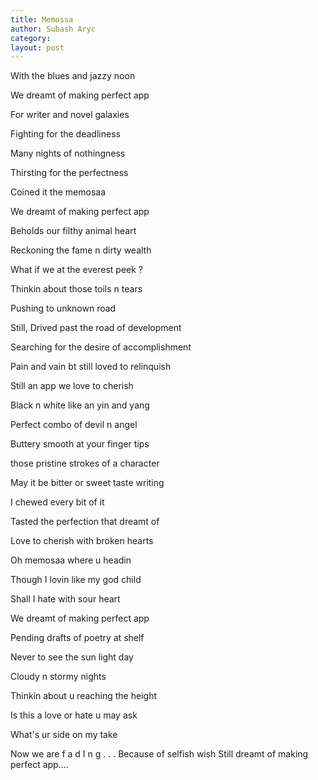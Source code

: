 ```yaml
---
title: Memossa
author: Subash Aryc
category:
layout: post
---
```


With the blues and jazzy noon

We dreamt of making perfect app

For writer and novel galaxies

Fighting for the deadliness

Many nights of nothingness

Thirsting for the perfectness

Coined it the memosaa


We dreamt of making perfect app

Beholds our filthy animal heart

Reckoning the fame n dirty wealth

What if we at the everest peek ?

Thinkin about those toils n tears 

Pushing to unknown road 

Still, Drived past the road of development

Searching for the desire of accomplishment

Pain and vain bt still loved to relinquish

Still an app we love to cherish

Black n white like an yin and yang

Perfect combo of devil n angel

Buttery smooth at your finger tips

those pristine strokes of a character

May it be bitter or sweet taste writing

I chewed every bit of it 

Tasted the perfection that dreamt of

Love to cherish with broken hearts

Oh memosaa where u headin

Though I lovin like my god child

Shall I hate with sour heart


We dreamt of making perfect app

Pending drafts of poetry at shelf

Never to see the sun light day

Cloudy n stormy nights

Thinkin about u reaching the height

Is this a love or hate u may ask

What's ur side on my take

Now we are
f
a
d
I
n
g
.
.
.
Because of selfish wish
Still dreamt of making perfect app....